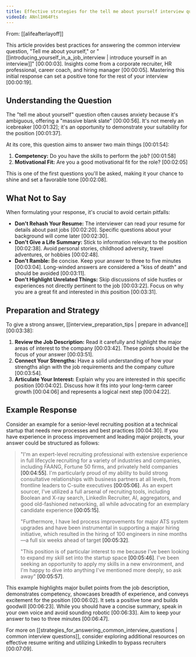 ```yaml
---
title: Effective strategies for the tell me about yourself interview question
videoId: ANnl1H64Fts
---
```


From: [[alifeafterlayoff]] <br/> 

This article provides best practices for answering the common interview question, "Tell me about yourself," or "[[introducing_yourself_in_a_job_interview | introduce yourself in an interview]]" <a class="yt-timestamp" data-t="00:00:03">[00:00:03]</a>. Insights come from a corporate recruiter, HR professional, career coach, and hiring manager <a class="yt-timestamp" data-t="00:00:05">[00:00:05]</a>. Mastering this initial response can set a positive tone for the rest of your interview <a class="yt-timestamp" data-t="00:00:19">[00:00:19]</a>.

## Understanding the Question

The "tell me about yourself" question often causes anxiety because it's ambiguous, offering a "massive blank slate" <a class="yt-timestamp" data-t="00:00:56">[00:00:56]</a>. It's not merely an icebreaker <a class="yt-timestamp" data-t="00:01:32">[00:01:32]</a>; it's an opportunity to demonstrate your suitability for the position <a class="yt-timestamp" data-t="00:01:37">[00:01:37]</a>.

At its core, this question aims to answer two main things <a class="yt-timestamp" data-t="00:01:54">[00:01:54]</a>:
1.  **Competency:** Do you have the skills to perform the job? <a class="yt-timestamp" data-t="00:01:58">[00:01:58]</a>
2.  **Motivational Fit:** Are you a good motivational fit for the role? <a class="yt-timestamp" data-t="00:02:05">[00:02:05]</a>

This is one of the first questions you'll be asked, making it your chance to shine and set a favorable tone <a class="yt-timestamp" data-t="00:02:08">[00:02:08]</a>.

## What Not to Say

When formulating your response, it's crucial to avoid certain pitfalls:

*   **Don't Rehash Your Resume:** The interviewer can read your resume for details about past jobs <a class="yt-timestamp" data-t="00:02:20">[00:02:20]</a>. Specific questions about your background will come later <a class="yt-timestamp" data-t="00:02:30">[00:02:30]</a>.
*   **Don't Give a Life Summary:** Stick to information relevant to the position <a class="yt-timestamp" data-t="00:02:38">[00:02:38]</a>. Avoid personal stories, childhood adversity, travel adventures, or hobbies <a class="yt-timestamp" data-t="00:02:48">[00:02:48]</a>.
*   **Don't Ramble:** Be concise. Keep your answer to three to five minutes <a class="yt-timestamp" data-t="00:03:04">[00:03:04]</a>. Long-winded answers are considered a "kiss of death" and should be avoided <a class="yt-timestamp" data-t="00:03:11">[00:03:11]</a>.
*   **Don't Highlight Unrelated Things:** Skip discussions of side hustles or experiences not directly pertinent to the job <a class="yt-timestamp" data-t="00:03:22">[00:03:22]</a>. Focus on why you are a great fit and interested in *this* position <a class="yt-timestamp" data-t="00:03:31">[00:03:31]</a>.

## Preparation and Strategy

To give a strong answer, [[interview_preparation_tips | prepare in advance]] <a class="yt-timestamp" data-t="00:03:38">[00:03:38]</a>:

1.  **Review the Job Description:** Read it carefully and highlight the major areas of interest to the company <a class="yt-timestamp" data-t="00:03:42">[00:03:42]</a>. These points should be the focus of your answer <a class="yt-timestamp" data-t="00:03:51">[00:03:51]</a>.
2.  **Connect Your Strengths:** Have a solid understanding of how your strengths align with the job requirements and the company culture <a class="yt-timestamp" data-t="00:03:54">[00:03:54]</a>.
3.  **Articulate Your Interest:** Explain why you are interested in *this* specific position <a class="yt-timestamp" data-t="00:04:02">[00:04:02]</a>. Discuss how it fits into your long-term career growth <a class="yt-timestamp" data-t="00:04:06">[00:04:06]</a> and represents a logical next step <a class="yt-timestamp" data-t="00:04:22">[00:04:22]</a>.

## Example Response

Consider an example for a senior-level recruiting position at a technical startup that needs new processes and best practices <a class="yt-timestamp" data-t="00:04:30">[00:04:30]</a>. If you have experience in process improvement and leading major projects, your answer could be structured as follows:

> "I'm an expert-level recruiting professional with extensive experience in full lifecycle recruiting for a variety of industries and companies, including FAANG, Fortune 50 firms, and privately held companies <a class="yt-timestamp" data-t="00:04:55">[00:04:55]</a>. I'm particularly proud of my ability to build strong consultative relationships with business partners at all levels, from frontline leaders to C-suite executives <a class="yt-timestamp" data-t="00:05:06">[00:05:06]</a>. As an expert sourcer, I've utilized a full arsenal of recruiting tools, including Boolean and X-ray search, LinkedIn Recruiter, AI, aggregators, and good old-fashioned networking, all while advocating for an exemplary candidate experience <a class="yt-timestamp" data-t="00:05:15">[00:05:15]</a>.
>
> "Furthermore, I have led process improvements for major ATS system upgrades and have been instrumental in supporting a major hiring initiative, which resulted in the hiring of 100 engineers in nine months—a full six weeks ahead of target <a class="yt-timestamp" data-t="00:05:32">[00:05:32]</a>.
>
> "This position is of particular interest to me because I've been looking to expand my skill set into the startup space <a class="yt-timestamp" data-t="00:05:46">[00:05:46]</a>. I've been seeking an opportunity to apply my skills in a new environment, and I'm happy to dive into anything I've mentioned more deeply, so ask away" <a class="yt-timestamp" data-t="00:05:57">[00:05:57]</a>.

This example highlights major bullet points from the job description, demonstrates competency, showcases breadth of experience, and conveys excitement for the position <a class="yt-timestamp" data-t="00:06:02">[00:06:02]</a>. It sets a positive tone and builds goodwill <a class="yt-timestamp" data-t="00:06:23">[00:06:23]</a>. While you should have a concise summary, speak in your own voice and avoid sounding robotic <a class="yt-timestamp" data-t="00:06:33">[00:06:33]</a>. Aim to keep your answer to two to three minutes <a class="yt-timestamp" data-t="00:06:47">[00:06:47]</a>.

For more on [[strategies_for_answering_common_interview_questions | common interview questions]], consider exploring additional resources on effective resume writing and utilizing LinkedIn to bypass recruiters <a class="yt-timestamp" data-t="00:07:09">[00:07:09]</a>.